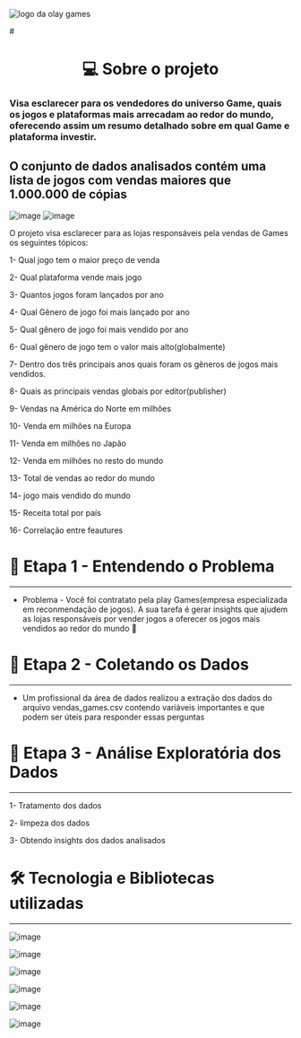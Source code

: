 
![logo da olay games](https://user-images.githubusercontent.com/93038796/202255149-a2b579cf-9cde-43a4-80ca-4e16cb96bb72.jpg)

#<h1 align='center'>💻 Sobre o projeto</h1>

###   Visa esclarecer para os vendedores do universo Game, quais os jogos e plataformas mais arrecadam ao redor do mundo, oferecendo assim um resumo detalhado sobre em qual Game e plataforma investir.

## O conjunto de dados analisados contém uma lista de jogos com vendas maiores que 1.000.000 de cópias

![image](https://user-images.githubusercontent.com/93038796/202220312-610e6023-7cfb-45b3-b365-5158bdf2264e.png)
![image](https://img.shields.io/badge/release%20date-%20november-yellowgreen)


O projeto visa esclarecer para as lojas responsáveis pela vendas de Games os seguintes tópicos:

1- Qual jogo tem o maior preço de venda

2- Qual plataforma vende mais jogo

3- Quantos jogos foram lançados por ano

4- Qual Gênero de jogo foi mais lançado por ano

5- Qual gênero de jogo foi mais vendido por ano

6- Qual gênero de jogo tem o valor mais alto(globalmente)

7- Dentro dos três principais anos quais foram os gêneros de jogos mais vendidos.

8- Quais as principais vendas globais por editor(publisher)

9-  Vendas na América do Norte em milhões

10- Venda em milhões na Europa

11- Venda em milhões no Japão

12- Venda em milhões no resto do mundo

13- Total de vendas ao redor do mundo

14- jogo mais vendido do mundo

15- Receita total por país

16- Correlação entre feautures


# 🤔 Etapa 1 - Entendendo o Problema

---

- Problema - Você foi contratato pela play Games(empresa especializada em reconmendação de jogos). A sua tarefa é gerar insights que ajudem as lojas responsáveis por vender jogos a oferecer os jogos mais vendidos ao redor do mundo
:money_with_wings:

# 🧩 Etapa 2 - Coletando os Dados

---

- Um profissional da área de dados realizou a extração dos dados do arquivo vendas_games.csv contendo variáveis importantes e que podem ser úteis para responder essas perguntas

# 🧠 Etapa 3 - Análise Exploratória dos Dados
---
1- Tratamento dos dados

2- limpeza dos dados

3- Obtendo insights dos dados analisados

# 🛠️ Tecnologia e Bibliotecas utilizadas
-----
![image](https://img.shields.io/badge/*******-Python-brightgreen)

![image](https://img.shields.io/badge/****-Pandas-brightgreen)

![image](https://img.shields.io/badge/****-Seaborn-brightgreen)

![image](https://img.shields.io/badge/****-Mataplotlib-brightgreen)

![image](https://img.shields.io/badge/****-Missingno-brightgreen)

![image](https://img.shields.io/badge/****-Numpy-brightgreen)
